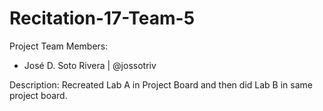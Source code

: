 # Recitation-17-Team-5


Project Team Members:
- José D. Soto Rivera | @jossotriv


Description:
Recreated Lab A in Project Board and then did Lab B in same project board.